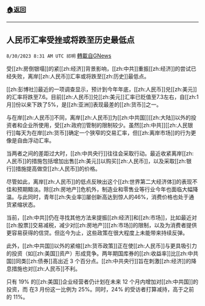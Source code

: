 ###  [:house:返回](README.md)
---


## 人民币汇率受挫或将跌至历史最低点
`8/30/2023 8:31 AM UTC 祁明` [轉載自GNews](https://gnews.org/articles/1619737)

 
受[[zh:房倒银塌]]的紧[[zh:经济]]背景影响，[[zh:中共]]重振[[zh:经济]]的尝试已经失败，离岸[[zh:人民币]]汇率或将跌至[[zh:历史]]最低点。

[[zh:彭博社]]最近的一项调查显示，预计到今年年底，[[zh:人民币]]兑[[zh:美元]]的汇率将跌至7.6。目前[[zh:人民币]]兑[[zh:美元]]汇率已贬值至7.3左右，自[[zh:1月]]份以来下跌了5%，是[[zh:亚洲]]表现最差的[[zh:货币]]之一。

与在岸[[zh:人民币]]不同，离岸[[zh:人民币]]为[[zh:中共国]][[zh:大陆]]以外的投资者和企业所使用，受[[zh:政府]]管制的限制较少。虽然[[zh:中共]][[zh:人民银行]]每天为在岸[[zh:货币]]确定一个狭窄的交易汇率，但[[zh:离岸市场]]的行为更像是自由浮动汇率。

当两者之间的差距过大时，[[zh:中共央行]]往往会采取行动。最近收紧离岸[[zh:人民币]]的措施包括增加出售[[zh:美元]]以购买[[zh:人民币]]，以及采取[[zh:银行]]措施提高做空[[zh:人民币]]的价格。

尽管如此，离岸[[zh:人民币]]的低点反映出这个[[zh:世界第二大经济体]]的表现不佳和预期黯淡。除[[zh:房地产]]危机外，制造业和零售业等行业今年也面临大幅降温。与此同时，青年[[zh:失业率]]屡创新高达到惊人的46%，消费价格也处于通货紧缩状态。

  

当前，[[zh:中共]]仍在寻找其他方法来提振[[zh:经济]]和[[zh:市场]]，比如最近对[[zh:股票]]交易减税，减少对[[zh:房地产]][[zh:市场]]的限制，以及为消费者提供更容易获得的信贷。但迄今为止，这些政策在很大程度上未能带来持续反弹。

此外，[[zh:中共国]]以外的紧缩[[zh:货币政策]]正在使[[zh:人民币]]与更具吸引力的投资（如[[zh:美国]]资产）形成竞争。两年期国库券的[[zh:收益率]]比[[zh:中共国]]同类[[zh:债券]]高出近 3 个百分点。[[zh:中共央行]]旨在刺激[[zh:经济]]的降息措施也对[[zh:人民币]]不利。

只有 19% 的[[zh:美国]]企业经营者仍计划在未来 12 个月内增加对[[zh:中共国]]的投资，而 在3 月份这一比例为 25%。同时，24% 的受访者打算减持，高于之前的 11%。
